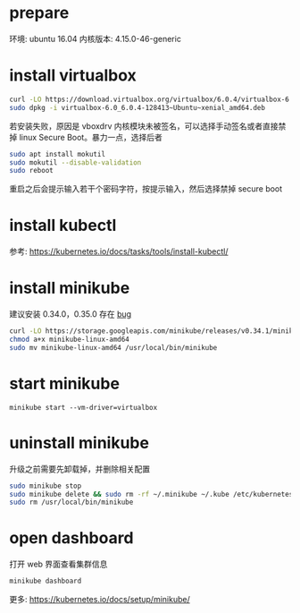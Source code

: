 # prepare

环境: ubuntu 16.04
内核版本: 4.15.0-46-generic

# install virtualbox

```sh
curl -LO https://download.virtualbox.org/virtualbox/6.0.4/virtualbox-6.0_6.0.4-128413~Ubuntu~xenial_amd64.deb
sudo dpkg -i virtualbox-6.0_6.0.4-128413~Ubuntu~xenial_amd64.deb
```

若安装失败，原因是 vboxdrv 内核模块未被签名，可以选择手动签名或者直接禁掉 linux Secure Boot。暴力一点，选择后者

```sh
sudo apt install mokutil
sudo mokutil --disable-validation
sudo reboot
```

重启之后会提示输入若干个密码字符，按提示输入，然后选择禁掉 secure boot

# install kubectl

参考: https://kubernetes.io/docs/tasks/tools/install-kubectl/

# install minikube

建议安装 0.34.0，0.35.0 存在 [bug](https://github.com/kubernetes/minikube/issues/3844)

```sh
curl -LO https://storage.googleapis.com/minikube/releases/v0.34.1/minikube-linux-amd64
chmod a+x minikube-linux-amd64
sudo mv minikube-linux-amd64 /usr/local/bin/minikube
```

# start minikube

```
minikube start --vm-driver=virtualbox
```

# uninstall minikube

升级之前需要先卸载掉，并删除相关配置

```sh
sudo minikube stop
sudo minikube delete && sudo rm -rf ~/.minikube ~/.kube /etc/kubernetes
sudo rm /usr/local/bin/minikube
```
# open dashboard

打开 web 界面查看集群信息
```sh
minikube dashboard
```

更多: https://kubernetes.io/docs/setup/minikube/
